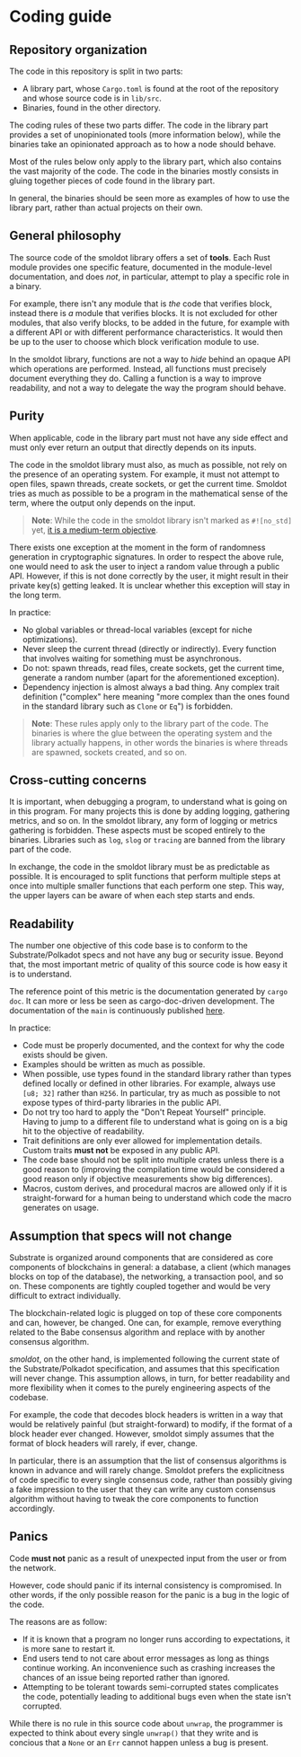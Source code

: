 # Coding guide

## Repository organization

The code in this repository is split in two parts:

- A library part, whose `Cargo.toml` is found at the root of the repository and whose source code is in `lib/src`.
- Binaries, found in the other directory.

The coding rules of these two parts differ.
The code in the library part provides a set of unopinionated tools (more information below), while the binaries take an opinionated approach as to how a node should behave.

Most of the rules below only apply to the library part, which also contains the vast majority of the code.
The code in the binaries mostly consists in gluing together pieces of code found in the library part.

In general, the binaries should be seen more as examples of how to use the library part, rather than actual projects on their own.

## General philosophy

The source code of the smoldot library offers a set of **tools**. Each Rust module provides one specific feature, documented in the module-level documentation, and does *not*, in particular, attempt to play a specific role in a binary.

For example, there isn't any module that is *the* code that verifies block, instead there is *a* module that verifies blocks. It is not excluded for other modules, that also verify blocks, to be added in the future, for example with a different API or with different performance characteristics. It would then be up to the user to choose which block verification module to use.

In the smoldot library, functions are not a way to *hide* behind an opaque API which operations are performed. Instead, all functions must precisely document everything they do. Calling a function is a way to improve readability, and not a way to delegate the way the program should behave.

## Purity

When applicable, code in the library part must not have any side effect and must only ever return an output that directly depends on its inputs.

The code in the smoldot library must also, as much as possible, not rely on the presence of an operating system. For example, it must not attempt to open files, spawn threads, create sockets, or get the current time. Smoldot tries as much as possible to be a program in the mathematical sense of the term, where the output only depends on the input.

> **Note**: While the code in the smoldot library isn't marked as `#![no_std]` yet, [it is a medium-term objective](https://github.com/paritytech/smoldot/issues/106).

There exists one exception at the moment in the form of randomness generation in cryptographic signatures. In order to respect the above rule, one would need to ask the user to inject a random value through a public API. However, if this is not done correctly by the user, it might result in their private key(s) getting leaked. It is unclear whether this exception will stay in the long term.

In practice:

- No global variables or thread-local variables (except for niche optimizations).
- Never sleep the current thread (directly or indirectly). Every function that involves waiting for something must be asynchronous.
- Do not: spawn threads, read files, create sockets, get the current time, generate a random number (apart for the aforementioned exception).
- Dependency injection is almost always a bad thing. Any complex trait definition ("complex" here meaning "more complex than the ones found in the standard library such as `Clone` or `Eq`") is forbidden.

> **Note**: These rules apply only to the library part of the code. The binaries is where the glue between the operating system and the library actually happens, in other words the binaries is where threads are spawned, sockets created, and so on.

## Cross-cutting concerns

It is important, when debugging a program, to understand what is going on in this program. For many projects this is done by adding logging, gathering metrics, and so on.
In the smoldot library, any form of logging or metrics gathering is forbidden. These aspects must be scoped entirely to the binaries. Libraries such as `log`, `slog` or `tracing` are banned from the library part of the code.

In exchange, the code in the smoldot library must be as predictable as possible. It is encouraged to split functions that perform multiple steps at once into multiple smaller functions that each perform one step. This way, the upper layers can be aware of when each step starts and ends.

## Readability

The number one objective of this code base is to conform to the Substrate/Polkadot specs and not have any bug or security issue.
Beyond that, the most important metric of quality of this source code is how easy it is to understand.

The reference point of this metric is the documentation generated by `cargo doc`. It can more or less be seen as cargo-doc-driven development. The documentation of the `main` is continuously published [here](https://paritytech.github.io/smoldot/doc-rust/smoldot/index.html).

In practice:

- Code must be properly documented, and the context for why the code exists should be given.
- Examples should be written as much as possible.
- When possible, use types found in the standard library rather than types defined locally or defined in other libraries. For example, always use `[u8; 32]` rather than `H256`. In particular, try as much as possible to not expose types of third-party libraries in the public API.
- Do not try too hard to apply the "Don't Repeat Yourself" principle. Having to jump to a different file to understand what is going on is a big hit to the objective of readability.
- Trait definitions are only ever allowed for implementation details. Custom traits **must not** be exposed in any public API.
- The code base should not be split into multiple crates unless there is a good reason to (improving the compilation time would be considered a good reason only if objective measurements show big differences).
- Macros, custom derives, and procedural macros are allowed only if it is straight-forward for a human being to understand which code the macro generates on usage.

## Assumption that specs will not change

Substrate is organized around components that are considered as core components of blockchains in general: a database, a client (which manages blocks on top of the database), the networking, a transaction pool, and so on. These components are tightly coupled together and would be very difficult to extract individually.

The blockchain-related logic is plugged on top of these core components and can, however, be changed. One can, for example, remove everything related to the Babe consensus algorithm and replace with by another consensus algorithm.

*smoldot*, on the other hand, is implemented following the current state of the Substrate/Polkadot specification, and assumes that this specification will never change. This assumption allows, in turn, for better readability and more flexibility when it comes to the purely engineering aspects of the codebase.

For example, the code that decodes block headers is written in a way that would be relatively painful (but straight-forward) to modify, if the format of a block header ever changed. However, smoldot simply assumes that the format of block headers will rarely, if ever, change.

In particular, there is an assumption that the list of consensus algorithms is known in advance and will rarely change. Smoldot prefers the explicitness of code specific to every single consensus code, rather than possibly giving a fake impression to the user that they can write any custom consensus algorithm without having to tweak the core components to function accordingly.

## Panics

Code **must not** panic as a result of unexpected input from the user or from the network.

However, code should panic if its internal consistency is compromised. In other words, if the only possible reason for the panic is a bug in the logic of the code.

The reasons are as follow:

- If it is known that a program no longer runs according to expectations, it is more sane to restart it.
- End users tend to not care about error messages as long as things continue working. An inconvenience such as crashing increases the chances of an issue being reported rather than ignored.
- Attempting to be tolerant towards semi-corrupted states complicates the code, potentially leading to additional bugs even when the state isn't corrupted.

While there is no rule in this source code about `unwrap`, the programmer is expected to think about every single `unwrap()` that they write and is concious that a `None` or an `Err` cannot happen unless a bug is present.
